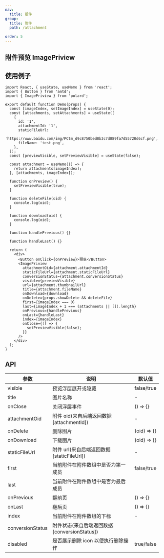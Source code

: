 ```yaml
---
nav:
  title: 组件
group:
  title: 附件
  path: /attachment

order: 5
---
```


## 附件预览 ImagePriview

## 使用例子

```tsx
import React, { useState, useMemo } from 'react';
import { Button } from 'antd';
import { ImagePriview } from 'polard';

export default function Demo(props) {
  const [imageIndex, setImageIndex] = useState(0);
  const [attachments, setAttachments] = useState([
    {
      id: '1',
      attachmentId: '1',
      staticFileUrl:
        'https://www.baidu.com/img/PCtm_d9c8750bed0b3c7d089fa7d55720d6cf.png',
      fileName: 'test.png',
    },
  ]);
  const [previewVisible, setPreviewVisible] = useState(false);

  const attachment = useMemo(() => {
    return attachments[imageIndex];
  }, [attachments, imageIndex]);

  function onPreview() {
    setPreviewVisible(true);
  }

  function deleteFile(oid) {
    console.log(oid);
  }

  function download(oid) {
    console.log(oid);
  }

  function handlePrevious() {}

  function handleLast() {}

  return (
    <div>
      <Button onClick={onPreview}>预览</Button>
      <ImagePriview
        attachmentOid={attachment.attachmentId}
        staticFileUrl={attachment.staticFileUrl}
        conversionStatus={attachment.conversionStatus}
        visible={previewVisible}
        url={attachment.thumbnailUrl}
        title={attachment.fileName}
        onDownload={download}
        onDelete={props.showDelete && deleteFile}
        first={imageIndex === 0}
        last={imageIndex + 1 === (attachments || []).length}
        onPrevious={handlePrevious}
        onLast={handleLast}
        index={imageIndex}
        onClose={() => {
          setPreviewVisible(false);
        }}
      />
    </div>
  );
}
```

## API

| 参数             | 说明                                         | 默认值      |
| ---------------- | -------------------------------------------- | ----------- |
| visible          | 预览浮层展开或隐藏                           | false/true  |
| title            | 图片名称                                     | -           |
| onClose          | 关闭浮层事件                                 | () => {}    |
| attachmentOid    | 附件 oid(来自后端返回数据[attachmentId])     | -           |
| onDelete         | 删除图片                                     | (oid) => {} |
| onDownload       | 下载图片                                     | (oid) => {} |
| staticFileUrl    | 附件 url(来自后端返回数据[staticFileUrl])    | -           |
| first            | 当前附件在附件数组中是否为第一成员           | false/true  |
| last             | 当前附件在附件数组中是否为最后成员           |
| onPrevious       | 翻前页                                       | () => {}    |
| onLast           | 翻后页                                       | () => {}    |
| index            | 当前附件在附件数组的下标                     | -           |
| conversionStatus | 附件状态(来自后端返回数据[conversionStatus]) |
| disabled         | 是否展示删除 icon 以便执行删除操作           | true/false  |
